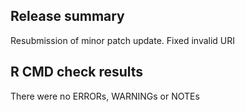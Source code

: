 ## Release summary

Resubmission of minor patch update. Fixed invalid URI

## R CMD check results
There were no ERRORs, WARNINGs or NOTEs
